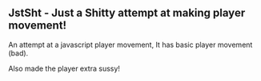 ## JstSht - **J**u**st** a **Sh**i**t**ty attempt at making player movement!

An attempt at a javascript player movement, It has basic player movement (bad).

Also made the player extra sussy!
